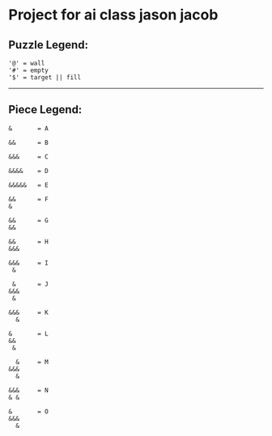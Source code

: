 # Project for ai class jason jacob

## Puzzle Legend:
```
'@' = wall
'#' = empty
'$' = target || fill
```

***

## Piece Legend:
```
&       = A

&&      = B

&&&     = C

&&&&    = D

&&&&&   = E

&&      = F
&

&&      = G
&&

&&      = H
&&&

&&&     = I 
 &

 &      = J
&&&
 &

&&&     = K
  &

&       = L
&&
 &

  &     = M
&&&
  &

&&&     = N 
& &

&       = O
&&&
  &
```
